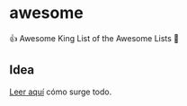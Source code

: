 # awesome
:+1: Awesome King List of the Awesome Lists :unicorn: 

## Idea

[Leer aquí](https://github.com/SidVal/SidV/issues/24#issue-306505994) cómo surge todo.
